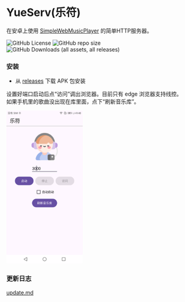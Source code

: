 # YueServ(乐符)
在安卓上使用 [SimpleWebMusicPlayer](https://github.com/jjling2011/SimpleWebMusicPlayer) 的简单HTTP服务器。  

![GitHub License](https://img.shields.io/github/license/jjling2011/YueServ) ![GitHub repo size](https://img.shields.io/github/repo-size/jjling2011/YueServ) ![GitHub Downloads (all assets, all releases)](https://img.shields.io/github/downloads/jjling2011/YueServ/total)

### 安装
 * 从 [releases](https://github.com/jjling2011/YueServ/releases/latest/) 下载 APK 包安装

设置好端口启动后点“访问”调出浏览器。目前只有 edge 浏览器支持线控。  
如果手机里的歌曲没出现在库里面，点下“刷新音乐库”。  

<img src="./docs/Screenshot.png" alt="screenshot.png" width="200"/>  

### 更新日志
[update.md](./docs/update.md)  

